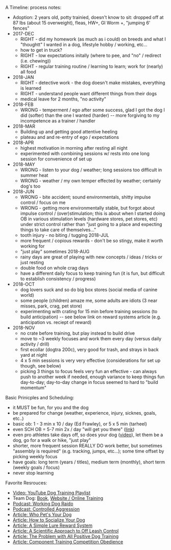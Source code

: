A Timeline:  process notes:
- Adoption:  2 years old, potty trainied, doesn't know to sit:  dropped off at 87 lbs (about 15 overweight), fleas, HW+, GI Worm +, "jumping 6' fences"
- 2017-DEC
  - RIGHT - did my homework (as much as i could) on breeds and what I "thoughtt" I wanted in a dog, lifestyle hobby / working, etc...
  - how to get in truck?
  - RIGHT - low expectations initally (where to pee, and "no" / redirect (i.e. chewing))
  - RIGHT - regular training routine / learning to learn; work for (nearly) all food
- 2018-JAN
  - RIGHT - detective work - the dog doesn't make mistakes, everything is learned
  - RIGHT - understand people want different things from their dogs
  - medical leave for 2 months, "no activity"
- 2018-FEB
  - WRONG - temperment / ego after some success, glad I got the dog I did (softer) than the one I wanted (harder) -- more forgiving to my incompetence as a trainer / handler
- 2018-MAR
  - Building up and getting good attentive heeling
  - plateau and and re-entry of ego / expectations
- 2018-APR
  - highest motivation in morning after resting all night
  - experimented with combining sessions w/ rests into one long session for convenience of set up
- 2018-MAY
  - WRONG - listen to your dog / weather; long sessions too difficult in summer heat
  - WRONG - weather / my own temper effected by weather; certainly dog's too
- 2018-JUN
  - WRONG - bite accident; sound environmentals, shitty impulse control / focus on me
  - WRONG - getting more environmentally stable, but forgot about impulse control / (over)stimulation; this is about when I started doing OB in various stimulation levels (hardware stores, pet stores, etc) under strict control rather than "just going to a place and expecting things to take care of themselves..."
  - tooth injury - no biting / tugging
2018-JUL
  - more frequent / copious rewards - don't be so stingy, make it worth working for
  - "just play" sometimes
2018-AUG
  - rainy days are great of playing with new concepts / ideas / tricks or just resting
  - double food on whole crag days
  - have a different daily focus to keep training fun (it is fun, but difficult to establish consistency / progress)
- 2018-OCT
  - dog lovers suck and so do big box stores (social media of canine world)
  - some people (children) amaze me, some adults are idiots (3 near misses, park, crag, pet store)
  - experimenting with crating for 15 min before training sessions (to build anticipation) -- see below link on reward systems article (e.g. anticipation vs. reciept of reward)
- 2018-NOV
  - no crate before training, but play instead to build drive
  - move to ~3 weekly focuses and work them every day (versus daily activity / drill)
  - first ecollar (dogtra 200c), very good for trash, and strays in back yard at night
  - 4 x 5 min sessions is very very effective (considerations for set up though, see below)
  - picking 3 things to focus feels very fun an effective - can always push to another week if needed, enough variance to keep things fun day-to-day; day-to-day change in focus seemed to hard to "build momentum"



Basic Prinicples and Scheduling:
- it MUST be fun, for you and the dog
- be prepared for change (weather, experience, injury, sicknes, goals, etc..)
- basic ob:  1 - 3 min x 10 / day (Ed Frawley), or 5 x 5 min (tarheel)
- even SCH OB = 5-7 min 2x / day "will get you there" ([link](http://www.myschutzhundlife.com/single-post/2017/02/13/Finding-Time-to-Train))
- even pro athletes take days off, so does your dog ([video](https://www.youtube.com/watch?v=kLA1TaByJbc)), let them be a dog, go for a walk or hike, "just play"
- shorter, more frequent session REALLY DO work better, but sometimes "assembly is required" (e.g. tracking, jumps, etc...); some time offset by picking weekly focus
- have goals:  long term (years / titles), medium term (monthly), short term (weekly goals / focus)
- never stop learning





Favorite Resrouces:
- [Video:  YouTube Dog Training Playlist](https://www.youtube.com/playlist?list=PLmMb6kv15DKAkTbuLXY4CPyhG9ql43pV4)
- Team Dog: [Book](https://www.amazon.com/Team-Dog-Train-Your-Dog/dp/0425276279/ref=sr_1_1?ie=UTF8&qid=1542143362&sr=8-1&keywords=team+dog+mike+ritland), [Website / Online Training](https://mikeritland.com/join-us/#welcome)
- [Podcast:  Working Dog Raido](http://www.workingdogradio.com/)
- [Podcast:  Controlled Aggression](http://controlledaggressionpodcast.com/)
- [Article:  Who Pet's Your Dog](http://leerburg.com/whopetspuppy.htm)
- [Article:  How to Socialize Your Dog](http://leerburg.com/socializepuppies.htm)
- [Article:  A Simple Lure Reward System](http://www.tarheelcanine.com/2017/05/a-simple-lure-reward-training-system/)
- [Article:  A Scientific Approach to Off Leash Control](http://www.tarheelcanine.com/2018/01/a-scientific-approach-to-off-leash-control/)
- [Article:  The Problem with All Positive Dog Training](https://leerburg.com/allpositive.htm)
- [Article:  Component Training Competition Obedience](http://www.tarheelcanine.com/2015/11/component-training-competition-obedience-skills/)